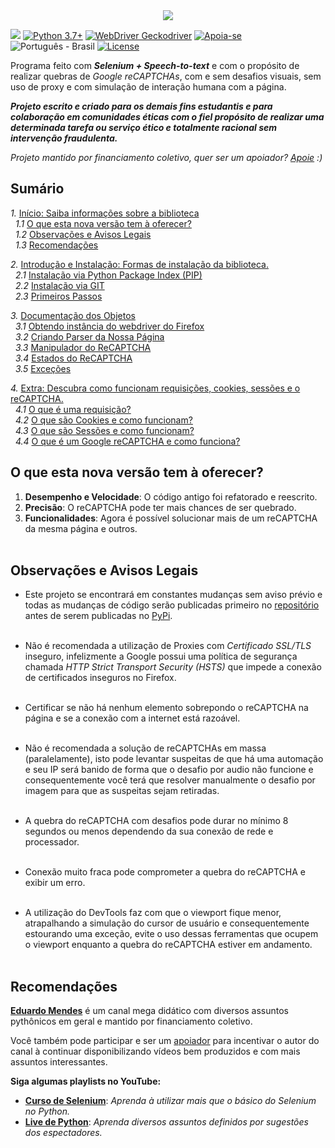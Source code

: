 <link rel="stylesheet" href="https://raw.githubusercontent.com/EthicalMeikin/grecaptchabypass/master/docs/index.css">

<center>
  <img src="https://image.prntscr.com/image/_buFoHQMQ2S6TmMWrYi_zw.png"/>
</center>

![](https://img.shields.io/badge/grecaptchabypass-v2.0.2b1-dodgerblue.svg)
[![Python 3.7+](https://img.shields.io/badge/Python-3.7+-dodgerblue.svg)](https://www.python.org/downloads/)
[![WebDriver Geckodriver](https://img.shields.io/badge/WebDriver-GeckoDriver-dodgerblue.svg)](https://github.com/mozilla/geckodriver/releases)
[![Apoia-se](https://img.shields.io/badge/Apoie-apoia.se-dodgerblue.svg)](https://apoia.se/grecaptchabypass)
![Português - Brasil](https://img.shields.io/badge/Português-BR-dodgerblue.svg)
[![License](https://img.shields.io/badge/License-GPL-%235d5d5d.svg)](https://github.com/EthicalMeikin/grecaptchabypass/blob/master/LICENSE.md)

Programa feito com **_Selenium + Speech-to-text_** e com o propósito de
realizar quebras de _Google reCAPTCHAs_, com e sem desafios visuais, sem uso de
proxy e com simulação de interação humana com a página.

**_Projeto escrito e criado para os demais fins estudantis e
para colaboração em comunidades éticas com o fiel propósito de realizar uma
determinada tarefa ou serviço ético e totalmente racional sem intervenção
fraudulenta._**

_Projeto mantido por financiamento coletivo, quer ser um apoiador?
[Apoie](https://apoia.se/grecaptchabypass) :)_

## Sumário

_1._  [Início: Saiba informações sobre a biblioteca](/)<br/>
&nbsp;&nbsp;_1.1_ [O que esta nova versão tem à oferecer?](/#o-que-esta-nova-versao-tem-a-oferecer)<br/>
&nbsp;&nbsp;_1.2_ [Observações e Avisos Legais](/#observacoes-e-avisos-legais)<br/>
&nbsp;&nbsp;_1.3_ [Recomendações](/#recomendacoes)<br/>

_2._  [Introdução e Instalação: Formas de instalação da biblioteca.](/introduction-and-installation)<br/>
&nbsp;&nbsp;_2.1_ [Instalação via Python Package Index (PIP)](/introduction-and-installation/#instalacao-via-python-package-index-pip)<br/>
&nbsp;&nbsp;_2.2_ [Instalação via GIT](/introduction-and-installation/#instalacao-via-git)<br/>
&nbsp;&nbsp;_2.3_ [Primeiros Passos](/introduction-and-installation/#primeiros-passos)<br/>

_3._  [Documentação dos Objetos](/objects-documentation)<br/>
&nbsp;&nbsp;_3.1_ [Obtendo instância do webdriver do Firefox](/objects-documentation/#obtendo-instancia-do-webdriver-do-firefox)<br/>
&nbsp;&nbsp;_3.2_ [Criando Parser da Nossa Página](/objects-documentation/#criando-parser-da-nossa-pagina)<br/>
&nbsp;&nbsp;_3.3_ [Manipulador do ReCAPTCHA](/objects-documentation/#manipulador-do-recaptcha)<br/>
&nbsp;&nbsp;_3.4_ [Estados do ReCAPTCHA](/objects-documentation/#estados-do-recaptcha)<br/>
&nbsp;&nbsp;_3.5_ [Exceções](/objects-documentation/#excecoes)<br/>

_4._  [Extra: Descubra como funcionam requisições, cookies, sessões e o reCAPTCHA.](/extra)<br/>
&nbsp;&nbsp;_4.1_ [O que é uma requisição?](/extra/#o-que-e-uma-requisicao)<br/>
&nbsp;&nbsp;_4.2_ [O que são Cookies e como funcionam?](/extra/#o-que-sao-cookies-e-como-funcionam)<br/>
&nbsp;&nbsp;_4.3_ [O que são Sessões e como funcionam?](/extra/#o-que-sao-sessoes-e-como-funcionam)<br/>
&nbsp;&nbsp;_4.4_ [O que é um Google reCAPTCHA e como funciona?](/extra/#o-que-e-um-google-recaptcha-e-como-funciona)<br/>

## O que esta nova versão tem à oferecer?

1. **Desempenho e Velocidade**: O código antigo foi refatorado e reescrito.
2. **Precisão**: O reCAPTCHA pode ter mais chances de ser quebrado.
3. **Funcionalidades**: Agora é possível solucionar mais de um reCAPTCHA da
mesma página e outros.<br/><br/>

## Observações e Avisos Legais

* Este projeto se encontrará em constantes mudanças sem aviso prévio e todas as
mudanças de código serão publicadas primeiro no
[repositório](https://github.com/EthicalMeikin/grecaptchabypass) antes de
serem publicadas no [PyPi](https://pypi.com/project/grecaptchabypass).<br/><br/>

* Não é recomendada a utilização de Proxies com *Certificado SSL/TLS* inseguro,
infelizmente a Google possui uma política de segurança chamada
*HTTP Strict Transport Security (HSTS)* que impede a conexão de certificados
inseguros no Firefox.<br/><br/>

* Certificar se não há nenhum elemento sobrepondo o reCAPTCHA na página e se a
conexão com a internet está razoável.<br/><br/>

* Não é recomendada a solução de reCAPTCHAs em massa (paralelamente),
isto pode levantar suspeitas de que há uma automação e seu IP será banido de
forma que o desafio por audio não funcione e consequentemente você terá que
resolver manualmente o desafio por imagem para que as suspeitas sejam
retiradas.<br/><br/>

* A quebra do reCAPTCHA com desafios pode durar no mínimo 8 segundos ou menos
dependendo da sua conexão de rede e processador.<br/><br/>

* Conexão muito fraca pode comprometer a quebra do reCAPTCHA e exibir um erro.
<br/><br/>

* A utilização do DevTools faz com que o viewport fique menor, atrapalhando a
simulação do cursor de usuário e consequentemente estourando uma exceção, evite
o uso dessas ferramentas que ocupem o viewport enquanto a quebra do reCAPTCHA
estiver em andamento.<br/><br/>


## Recomendações
[**Eduardo Mendes**](http://youtube.com/c/eduardomendes) é um canal mega didático
com diversos assuntos pythônicos em geral e mantido por financiamento
coletivo.

Você também pode participar e ser um [apoiador](https://apoia.se/livedepython)
para incentivar o autor do canal à continuar disponibilizando vídeos bem
produzidos e com mais assuntos interessantes.

**Siga algumas playlists no YouTube:**

 - [**Curso de Selenium**](http://encurtador.com.br/hEHY9): _Aprenda à utilizar
 mais que o básico do Selenium no Python._
 - [**Live de Python**](http://encurtador.com.br/cpIU3): _Aprenda diversos assuntos
 definidos por sugestões dos espectadores._
